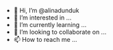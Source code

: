 - 👋 Hi, I’m @alinadunduk
- 👀 I’m interested in ...
- 🌱 I’m currently learning ...
- 💞️ I’m looking to collaborate on ...
- 📫 How to reach me ...

<!---
alinadunduk/alinadunduk is a ✨ special ✨ repository because its `README.md` (this file) appears on your GitHub profile.
You can click the Preview link to take a look at your changes.
--->
